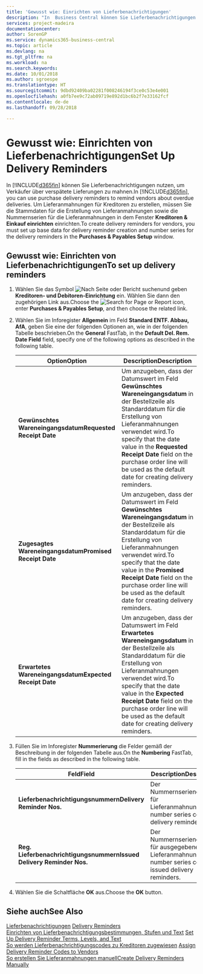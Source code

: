 ```yaml
---
title: 'Gewusst wie: Einrichten von Lieferbenachrichtigungen'
description: "In  Business Central können Sie Lieferbenachrichtigungen nutzen, um Verkäufer über verspätete Lieferungen zu mahnen."
services: project-madeira
documentationcenter: 
author: SorenGP
ms.service: dynamics365-business-central
ms.topic: article
ms.devlang: na
ms.tgt_pltfrm: na
ms.workload: na
ms.search.keywords: 
ms.date: 10/01/2018
ms.author: sgroespe
ms.translationtype: HT
ms.sourcegitcommit: 9dbd92409ba02281f008246194f3ce0c53e4e001
ms.openlocfilehash: a0fb7ee9c72ab09719e892d1bc6b2f7e33162fcf
ms.contentlocale: de-de
ms.lasthandoff: 09/28/2018

---
```

# <a name="set-up-delivery-reminders"></a><span data-ttu-id="d07a0-103">Gewusst wie: Einrichten von Lieferbenachrichtigungen</span><span class="sxs-lookup"><span data-stu-id="d07a0-103">Set Up Delivery Reminders</span></span>
<span data-ttu-id="d07a0-104">In [!INCLUDE[d365fin](../../includes/d365fin_md.md)] können Sie Lieferbenachrichtigungen nutzen, um Verkäufer über verspätete Lieferungen zu mahnen.</span><span class="sxs-lookup"><span data-stu-id="d07a0-104">In [!INCLUDE[d365fin](../../includes/d365fin_md.md)], you can use purchase delivery reminders to remind vendors about overdue deliveries.</span></span> <span data-ttu-id="d07a0-105">Um Lieferanmahnungen für Kreditoren zu erstellen, müssen Sie die Stammdaten für die Erstellung von Lieferanmahnungen sowie die Nummernserien für die Lieferanmahnungen in dem Fenster **Kreditoren & Einkauf einrichten** einrichten.</span><span class="sxs-lookup"><span data-stu-id="d07a0-105">To create delivery reminders for vendors, you must set up base data for delivery reminder creation and number series for the delivery reminders in the **Purchases & Payables Setup** window.</span></span>  

## <a name="to-set-up-delivery-reminders"></a><span data-ttu-id="d07a0-106">Gewusst wie: Einrichten von Lieferbenachrichtigungen</span><span class="sxs-lookup"><span data-stu-id="d07a0-106">To set up delivery reminders</span></span>  

1.  <span data-ttu-id="d07a0-107">Wählen Sie das Symbol ![Nach Seite oder Bericht suchen](../../media/ui-search/search_small.png "Nach Seite oder Bericht  suchen")und geben **Kreditoren- und Debitoren-Einrichtung** ein. Wählen Sie dann den zugehörigen Link aus.</span><span class="sxs-lookup"><span data-stu-id="d07a0-107">Choose the ![Search for Page or Report](../../media/ui-search/search_small.png "Search for Page or Report icon") icon, enter **Purchases & Payables Setup**, and then choose the related link.</span></span>  
2.  <span data-ttu-id="d07a0-108">Wählen Sie im Inforegister **Allgemein** im Feld **Standard ENTF. Abbau, AfA**, geben Sie eine der folgenden Optionen an, wie in der folgenden Tabelle beschrieben.</span><span class="sxs-lookup"><span data-stu-id="d07a0-108">On the **General** FastTab, in the **Default Del. Rem. Date Field** field, specify one of the following options as described in the following table.</span></span>  

    |<span data-ttu-id="d07a0-109">Option</span><span class="sxs-lookup"><span data-stu-id="d07a0-109">Option</span></span>|<span data-ttu-id="d07a0-110">Description</span><span class="sxs-lookup"><span data-stu-id="d07a0-110">Description</span></span>|  
    |----------------------------------|---------------------------------------|  
    |<span data-ttu-id="d07a0-111">**Gewünschtes Wareneingangsdatum**</span><span class="sxs-lookup"><span data-stu-id="d07a0-111">**Requested Receipt Date**</span></span>|<span data-ttu-id="d07a0-112">Um anzugeben, dass der Datumswert im Feld **Gewünschtes Wareneingangsdatum** in der Bestellzeile als Standarddatum für die Erstellung von Lieferanmahnungen verwendet wird.</span><span class="sxs-lookup"><span data-stu-id="d07a0-112">To specify that the date value in the **Requested Receipt Date** field on the purchase order line will be used as the default date for creating delivery reminders.</span></span>|  
    |<span data-ttu-id="d07a0-113">**Zugesagtes Wareneingangsdatum**</span><span class="sxs-lookup"><span data-stu-id="d07a0-113">**Promised Receipt Date**</span></span>|<span data-ttu-id="d07a0-114">Um anzugeben, dass der Datumswert im Feld **Gewünschtes Wareneingangsdatum** in der Bestellzeile als Standarddatum für die Erstellung von Lieferanmahnungen verwendet wird.</span><span class="sxs-lookup"><span data-stu-id="d07a0-114">To specify that the date value in the **Promised Receipt Date** field on the purchase order line will be used as the default date for creating delivery reminders.</span></span>|  
    |<span data-ttu-id="d07a0-115">**Erwartetes Wareneingangsdatum**</span><span class="sxs-lookup"><span data-stu-id="d07a0-115">**Expected Receipt Date**</span></span>|<span data-ttu-id="d07a0-116">Um anzugeben, dass der Datumswert im Feld **Erwartetes Wareneingangsdatum** in der Bestellzeile als Standarddatum für die Erstellung von Lieferanmahnungen verwendet wird.</span><span class="sxs-lookup"><span data-stu-id="d07a0-116">To specify that the date value in the **Expected Receipt Date** field on the purchase order line will be used as the default date for creating delivery reminders.</span></span>|  

3.  <span data-ttu-id="d07a0-117">Füllen Sie im Inforegister **Nummerierung** die Felder gemäß der Beschreibung in der folgenden Tabelle aus.</span><span class="sxs-lookup"><span data-stu-id="d07a0-117">On the **Numbering** FastTab, fill in the fields as described in the following table.</span></span>  

    |<span data-ttu-id="d07a0-118">Feld</span><span class="sxs-lookup"><span data-stu-id="d07a0-118">Field</span></span>|<span data-ttu-id="d07a0-119">Description</span><span class="sxs-lookup"><span data-stu-id="d07a0-119">Description</span></span>|  
    |---------------------------------|---------------------------------------|  
    |<span data-ttu-id="d07a0-120">**Lieferbenachrichtigungsnummern**</span><span class="sxs-lookup"><span data-stu-id="d07a0-120">**Delivery Reminder Nos.**</span></span>|<span data-ttu-id="d07a0-121">Der Nummernseriencode für Lieferanmahnungen.</span><span class="sxs-lookup"><span data-stu-id="d07a0-121">The number series code for delivery reminders.</span></span>|  
    |<span data-ttu-id="d07a0-122">**Reg. Lieferbenachrichtigungsnummern**</span><span class="sxs-lookup"><span data-stu-id="d07a0-122">**Issued Delivery Reminder Nos.**</span></span>|<span data-ttu-id="d07a0-123">Der Nummernseriencode für ausgegebene Lieferanmahnungen.</span><span class="sxs-lookup"><span data-stu-id="d07a0-123">The number series code for issued delivery reminders.</span></span>|  

4.  <span data-ttu-id="d07a0-124">Wählen Sie die Schaltfläche **OK** aus.</span><span class="sxs-lookup"><span data-stu-id="d07a0-124">Choose the **OK** button.</span></span>  

## <a name="see-also"></a><span data-ttu-id="d07a0-125">Siehe auch</span><span class="sxs-lookup"><span data-stu-id="d07a0-125">See Also</span></span>  
 <span data-ttu-id="d07a0-126">[Lieferbenachrichtigungen](delivery-reminders.md) </span><span class="sxs-lookup"><span data-stu-id="d07a0-126">[Delivery Reminders](delivery-reminders.md) </span></span>  
 <span data-ttu-id="d07a0-127">[Einrichten von Lieferbenachrichtigungsbestimmungen, Stufen und Text](how-to-set-up-delivery-reminder-terms-levels-and-text.md) </span><span class="sxs-lookup"><span data-stu-id="d07a0-127">[Set Up Delivery Reminder Terms, Levels, and Text](how-to-set-up-delivery-reminder-terms-levels-and-text.md) </span></span>  
 <span data-ttu-id="d07a0-128">[So werden Lieferbenachrichtigungscodes zu Kreditoren zugewiesen](how-to-assign-delivery-reminder-codes-to-vendors.md) </span><span class="sxs-lookup"><span data-stu-id="d07a0-128">[Assign Delivery Reminder Codes to Vendors](how-to-assign-delivery-reminder-codes-to-vendors.md) </span></span>  
 [<span data-ttu-id="d07a0-129">So erstellen Sie Lieferanmahnungen manuell</span><span class="sxs-lookup"><span data-stu-id="d07a0-129">Create Delivery Reminders Manually</span></span>](how-to-create-delivery-reminders-manually.md)

